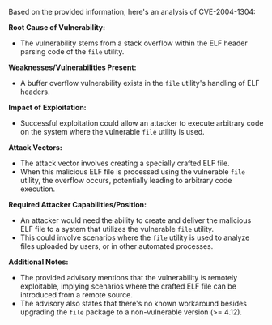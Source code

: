 Based on the provided information, here's an analysis of CVE-2004-1304:

**Root Cause of Vulnerability:**
- The vulnerability stems from a stack overflow within the ELF header parsing code of the `file` utility.

**Weaknesses/Vulnerabilities Present:**
- A buffer overflow vulnerability exists in the `file` utility's handling of ELF headers.

**Impact of Exploitation:**
- Successful exploitation could allow an attacker to execute arbitrary code on the system where the vulnerable `file` utility is used.

**Attack Vectors:**
- The attack vector involves creating a specially crafted ELF file.
- When this malicious ELF file is processed using the vulnerable `file` utility, the overflow occurs, potentially leading to arbitrary code execution.

**Required Attacker Capabilities/Position:**
- An attacker would need the ability to create and deliver the malicious ELF file to a system that utilizes the vulnerable `file` utility.
- This could involve scenarios where the `file` utility is used to analyze files uploaded by users, or in other automated processes.

**Additional Notes:**
- The provided advisory mentions that the vulnerability is remotely exploitable, implying scenarios where the crafted ELF file can be introduced from a remote source.
- The advisory also states that there's no known workaround besides upgrading the `file` package to a non-vulnerable version (>= 4.12).